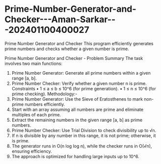 # Prime-Number-Generator-and-Checker---Aman-Sarkar---202401100400027
Prime Number Generator and Checker This program efficiently generates prime numbers and checks whether a given number is prime. 

Prime Number Generator and Checker - Problem Summary
The task involves two main functions:
1.	Prime Number Generator: Generate all prime numbers within a given range [a, b].
2.	Prime Number Checker: Verify whether a given number n is prime.
Constraints
•	1 ≤ a ≤ b ≤ 10^6 (for prime generation).
•	1 ≤ n ≤ 10^6 (for prime checking).
Methodology:-
1. Prime Number Generator: Use the Sieve of
Eratosthenes to mark non-prime numbers
efficiently.
2. Start with an array assuming all numbers are prime
and eliminate multiples of each prime.
3. Extract the remaining numbers in the given range
[a, b] as prime numbers.
4. Prime Number Checker: Use Trial Division to check
divisibility up to √n.
5. If n is divisible by any number in this range, it is not
prime; otherwise, it is prime.
6. The generator runs in O(n log log n), while the
checker runs in O(√n), ensuring efficiency.
7. The approach is optimized for handling large
inputs up to 10^6.
